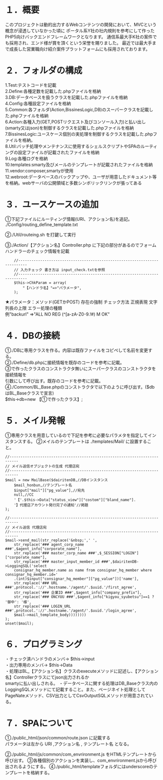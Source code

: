 # １．概要
このプロジェクトは動的出力するWebコンテンツの開発において、MVCという概念が浸透していなかった頃に
ポータル系Y社の社内規則を参考にして作ったPHP5向けバックエンドフレームワークとなります。
通信系最大手K社の案件でも採用され、エンド様が賞を頂くという栄誉を賜りました。
最近では最大手まで成長した営業職向け紹介案件プラットフォームにも採用されております。

# ２．フォルダの構成

1.Test:テストコードを記載  
2.Define:各種定数を記載した.phpファイルを格納  
3.DB:データベースを扱うクラスを記載した.phpファイルを格納  
4.Config:各種設定ファイルを格納  
5.Common:各フォルダ(Action,BissinesLogic,DB)のスーパークラスを記載した.phpファイルを格納  
6.Action:各種入力(GET,POSTリクエスト及びコンソール入力)と払い出し(smarty又はjson)を制御するクラスを記載した.phpファイルを格納  
7.BissinesLogic:ユースケース個別の実処理を制御するクラスを記載した.phpファイルを格納。  
8.Util:バッチ処理やメンテナンスに使用するシェルスクリプトやSPAのルーティングの設定ファイルが記載されたファイルを格納  
9.Log:各種ログを格納  
10.templates:smarty及びメールのテンプレートが記載されたファイルを格納  
11.vendor:composer,smartyが使用  
12.webroot:データベースのバックアップや、ユーザが用意したドキュメント等を格納。webサーバの公開領域と多数シンボリックリンクが張ってある  

# ３．ユースケースの追加  

①下記ファイルにルーティング情報(URI、アクション名)を追記。  
./Config/routing_define_template.txt  

②./Util/routeing.sh を打鍵して実行  

③./Action/【アクション名】Controller.php に下記の部分があるのでフォームハンドラーのチェック情報を記載  

        //--------------------------------------------------------------------------
        // 入力チェック 書き方は input_check.txtを参照
        //--------------------------------------------------------------------------
        $this->ChkParam = array(
            "【ハンドラ名】"=>"パラメータ",
        );
★パラメータ：メソッド(GETかPOST) 存在の強制 チェック方法 正規表現 文字列長の上限 エラー処理の種類  
例"backurl" =>"ALL NO REG (^[a-zA-Z0-9.!#$%&@*+/=:?_{|}-]+$) M OK"  

# ４．DBの接続

①./DBに専用クラスを作る。内容は既存ファイルをコピペして名前を変更する。  
②./Define/db.phpに接続情報を既存のコードを参考に記載。  
③で作ったクラスのコンストラクタ無いにスーパークラスのコンストラクタを接続情報を  
引数にして呼び出す。既存のコードを参考に記載。  
④./Common/BL_Base.phpのコンストラクタで以下のように呼び出す。($db はBL_Baseクラスで宣言)  
$this->db=new 【①で作ったクラス】;  
 

# ５．メイル発報
①専用クラスを用意しているので下記を参考に必要なパラメタを指定してインスタンスする。
②メイルのテンプレートは ./templates/Mail/ に設置すること。

    //--------------------------------------------------------------------------
    // メイル送信オブジェクトの生成 代理店宛
    //--------------------------------------------------------------------------
    $mail = new MailBase($dairitenDB,//DBインスタンス
        $mail_honbun,//テンプレート名
        $input["mail"]["pg_value"],//宛先
        null,//CC
        '【'.$this->Data["status_view"]["costom"]["bland_name"].
        '】代理店アカウント発行完了の通知'//掲題
    );

    //--------------------------------------------------------------------------
    // メイル送信 代理店宛
    //--------------------------------------------------------------------------
    $mail->send_mail(str_replace('&nbsp;',' ',
        str_replace('### agent_corp_name ###',$agent_info["corporate_name"],
        str_replace('### master_corp_name ###',$_SESSION["LOGIN"]["corporate_name"],
        str_replace('### master_input_member_id ###',$dairitenDB->LoggingSQL('select 
        consignar_hq_member.name as name from consignar_hq_member where  consignar_hq_member.id='
        .(int)$input["consignar_hq_member"]["pg_value"])['name'],
        str_replace('### URL ###',protocol.'://'.hostname.'/agent/'.$uuid.'/first_agree',
        str_replace('### 企業ID ###',$agent_info["company_prefix"],
        str_replace('### ONCYUU ###',$agent_info["kigyou_syubetsu"]==1 ? '御中': '様',
        str_replace('### LOGIN_URL ###',protocol.'://'.hostname.'/agent/'.$uuid.'/login_agree',
        $mail->mail_template_body))))))))
    );
    unset($mail);


# ６．プログラミング
・チェック済ハンドラのメンバ→ $this->input  
・出力専用のメンバ→ $this->Data  
・処理はBL_【アクション名】クラスのexecuteメソッドに記述し、【アクション名】Controllerクラスにてjson出力されるか  
smartyに払い出しされる。
・データベースに関する処理はDB_Baseクラス内のLoggingSQLメソッドにて記載すること。また、ページネイト処理として  
PageNateメソッド、CSV出力としてCsvOutputSQLメソッドが用意されている。


# ７．SPAについて
①./public_html/json/common/route.json に記載する  
パラメータは左から URI ,アクション名 , テンプレート名 となる。  

②./public_html/js/common/com_envrironment.js をHTMLテンプレートから呼び出す。
③各種個別のアクションを実装し、com_envrironment.jsから呼び出されるようにする。
④./public_html/templateフォルダにはunderscoreのテンプレートを格納する。
